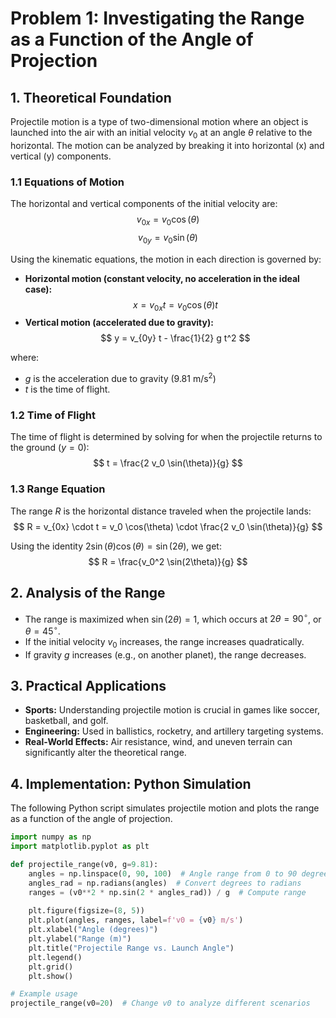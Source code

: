 # **Problem 1: Investigating the Range as a Function of the Angle of Projection**

## **1. Theoretical Foundation**
Projectile motion is a type of two-dimensional motion where an object is launched into the air with an initial velocity $v_0$ at an angle $\theta$ relative to the horizontal. The motion can be analyzed by breaking it into horizontal (x) and vertical (y) components.

### **1.1 Equations of Motion**
The horizontal and vertical components of the initial velocity are:
$$ v_{0x} = v_0 \cos(\theta) $$
$$ v_{0y} = v_0 \sin(\theta) $$

Using the kinematic equations, the motion in each direction is governed by:
- **Horizontal motion (constant velocity, no acceleration in the ideal case):**
  $$ x = v_{0x} t = v_0 \cos(\theta) t $$
- **Vertical motion (accelerated due to gravity):**
  $$ y = v_{0y} t - \frac{1}{2} g t^2 $$

where:
- $g$ is the acceleration due to gravity $(9.81 \text{ m/s}^2)$
- $t$ is the time of flight.

### **1.2 Time of Flight**
The time of flight is determined by solving for when the projectile returns to the ground $(y = 0)$:
$$ t = \frac{2 v_0 \sin(\theta)}{g} $$

### **1.3 Range Equation**
The range $R$ is the horizontal distance traveled when the projectile lands:
$$ R = v_{0x} \cdot t = v_0 \cos(\theta) \cdot \frac{2 v_0 \sin(\theta)}{g} $$

Using the identity $2 \sin(\theta) \cos(\theta) = \sin(2\theta)$, we get:
$$ R = \frac{v_0^2 \sin(2\theta)}{g} $$

## **2. Analysis of the Range**
- The range is maximized when $\sin(2\theta) = 1$, which occurs at $2\theta = 90^\circ$, or $\theta = 45^\circ$.
- If the initial velocity $v_0$ increases, the range increases quadratically.
- If gravity $g$ increases (e.g., on another planet), the range decreases.

## **3. Practical Applications**
- **Sports:** Understanding projectile motion is crucial in games like soccer, basketball, and golf.
- **Engineering:** Used in ballistics, rocketry, and artillery targeting systems.
- **Real-World Effects:** Air resistance, wind, and uneven terrain can significantly alter the theoretical range.

## **4. Implementation: Python Simulation**
The following Python script simulates projectile motion and plots the range as a function of the angle of projection.

```python
import numpy as np
import matplotlib.pyplot as plt

def projectile_range(v0, g=9.81):
    angles = np.linspace(0, 90, 100)  # Angle range from 0 to 90 degrees
    angles_rad = np.radians(angles)  # Convert degrees to radians
    ranges = (v0**2 * np.sin(2 * angles_rad)) / g  # Compute range
    
    plt.figure(figsize=(8, 5))
    plt.plot(angles, ranges, label=f'v0 = {v0} m/s')
    plt.xlabel("Angle (degrees)")
    plt.ylabel("Range (m)")
    plt.title("Projectile Range vs. Launch Angle")
    plt.legend()
    plt.grid()
    plt.show()

# Example usage
projectile_range(v0=20)  # Change v0 to analyze different scenarios